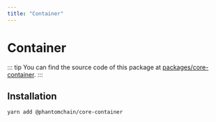 ```yaml
---
title: "Container"
---
```


# Container

::: tip
You can find the source code of this package at [packages/core-container](https://github.com/PhantomChain/core/tree/develop/packages/core-container).
:::

## Installation

```bash
yarn add @phantomchain/core-container
```
